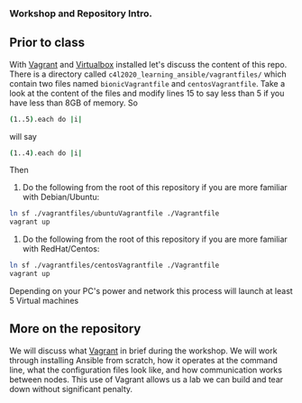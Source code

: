 ### Workshop and Repository Intro.

## Prior to class

With [Vagrant](https://vagrantup.com) and [Virtualbox](https://virtualbox.org) installed let's discuss the content of this repo. There is a directory called `c4l2020_learning_ansible/vagrantfiles/` which contain two files named `bionicVagrantfile` and `centosVagrantfile`. Take a look at the content of the files and modify lines 15 to say less than 5 if you have less than 8GB of memory. So 

```bash
(1..5).each do |i|
```

will say 

```bash
(1..4).each do |i|
```
Then

1. Do the following from the root of this repository if you are more familiar with Debian/Ubuntu:

```bash
ln sf ./vagrantfiles/ubuntuVagrantfile ./Vagrantfile
vagrant up
```

1. Do the following from the root of this repository if you are more familiar with RedHat/Centos:

```bash
ln sf ./vagrantfiles/centosVagrantfile ./Vagrantfile
vagrant up
```

Depending on your PC's power and network this process will launch at least 5 Virtual machines

## More on the repository

We will discuss what [Vagrant](https://vagrantup.com) in brief during the workshop. We will work through installing Ansible from scratch, how it operates at the command line, what the configuration files look like, and how communication works between nodes. This use of Vagrant allows us a lab we can build and tear down without significant penalty.

